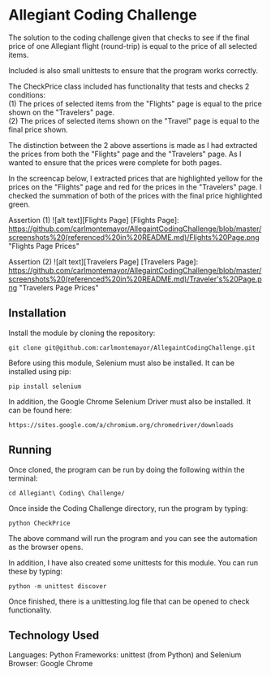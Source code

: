 # Allegiant Coding Challenge 

The solution to the coding challenge given that checks to see if the final price of 
one Allegiant flight (round-trip) is equal to the price of all selected items. 

Included is also small unittests to ensure that the program works correctly.

The CheckPrice class included has functionality that tests and checks 2 conditions:\
    (1) The prices of selected items from the "Flights" page is equal to the price
        shown on the "Travelers" page.  \
    (2) The prices of selected items shown on the "Travel" page is equal to the 
        final price shown.

The distinction between the 2 above assertions is made as I had extracted the prices
from both the "Flights" page and the "Travelers" page. As I wanted to ensure that 
the prices were complete for both pages.

In the screencap below, I extracted prices that are highlighted yellow for the prices on 
the "Flights" page and red for the prices in the "Travelers" page. I checked the 
summation of both of the prices with the final price highlighted green. 

Assertion (1)
![alt text][Flights Page]
[Flights Page]: https://github.com/carlmontemayor/AllegaintCodingChallenge/blob/master/screenshots%20(referenced%20in%20README.md)/Flights%20Page.png "Flights Page Prices"

Assertion (2)
![alt text][Travelers Page]
[Travelers Page]: https://github.com/carlmontemayor/AllegaintCodingChallenge/blob/master/screenshots%20(referenced%20in%20README.md)/Traveler's%20Page.png "Travelers Page Prices"
   

## Installation

Install the module by cloning the repository:
```
git clone git@github.com:carlmontemayor/AllegaintCodingChallenge.git
```

Before using this module, Selenium must also be installed. It can be installed using pip:
```
pip install selenium
```


In addition, the Google Chrome Selenium Driver must also be installed. It can be found here:
```
https://sites.google.com/a/chromium.org/chromedriver/downloads
```

## Running

Once cloned, the program can be run by doing the following within the terminal:
```
cd Allegiant\ Coding\ Challenge/ 
```

Once inside the Coding Challenge directory, run the program by typing:
```
python CheckPrice
```
The above command will run the program and you can see the automation as the browser 
opens.

In addition, I have also created some unittests for this module. You can run these by
typing:
```
python -m unittest discover
```

Once finished, there is a unittesting.log file that can be opened to check functionality.

## Technology Used
Languages: Python
Frameworks: unittest (from Python) and Selenium
Browser: Google Chrome
